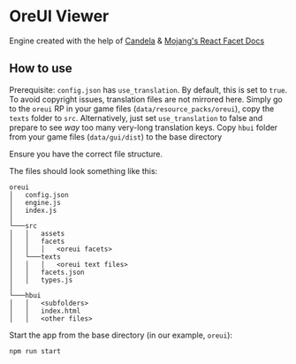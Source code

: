# OreUI Viewer
Engine created with the help of [Candela](https://github.com/Luminoso-256/oreUIShim) & [Mojang's React Facet Docs](https://react-facet.mojang.com/)

## How to use

Prerequisite: `config.json` has `use_translation`. By default, this is set to `true`. To avoid copyright issues, translation files are not mirrored here. Simply go to the `oreui` RP in your game files (`data/resource_packs/oreui`), copy the `texts` folder to `src`. Alternatively, just set `use_translation` to false and prepare to see *way* too many very-long translation keys.
Copy `hbui` folder from your game files (`data/gui/dist`) to the base directory

Ensure you have the correct file structure.

The files should look something like this:

```
oreui
│   config.json
│   engine.js
│   index.js
│
└───src
│   │   assets
│   │   facets
│   │   │   <oreui facets>
│   └───texts
│   │   │   <oreui text files>
│   │   facets.json
│   │   types.js
│
└───hbui
│   │   <subfolders>
│   │   index.html
│   │   <other files>
```

Start the app from the base directory (in our example, `oreui`):

```bash
npm run start
```
